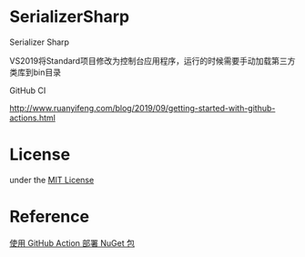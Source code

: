 # SerializerSharp

Serializer Sharp

VS2019将Standard项目修改为控制台应用程序，运行的时候需要手动加载第三方类库到bin目录

GitHub CI

http://www.ruanyifeng.com/blog/2019/09/getting-started-with-github-actions.html

# License

under the [MIT License](https://github.com/Wagsn/SerializerSharp/blob/master/LICENSE)

# Reference

[使用 GitHub Action 部署 NuGet 包](http://gaufung.com/post/ji-zhu/how-to-use-github-action)